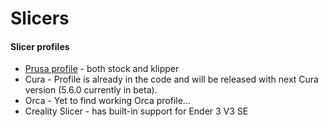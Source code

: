 # Slicers

#### Slicer profiles

* [Prusa profile](https://github.com/suchmememanyskill/PrusaSlicer-Ender3-v3-SE-Config) - both stock and klipper
* Cura - Profile is already in the code and will be released with next Cura version (5.6.0 currently in beta).
* Orca - Yet to find working Orca profile...
* Creality Slicer - has built-in support for Ender 3 V3 SE
